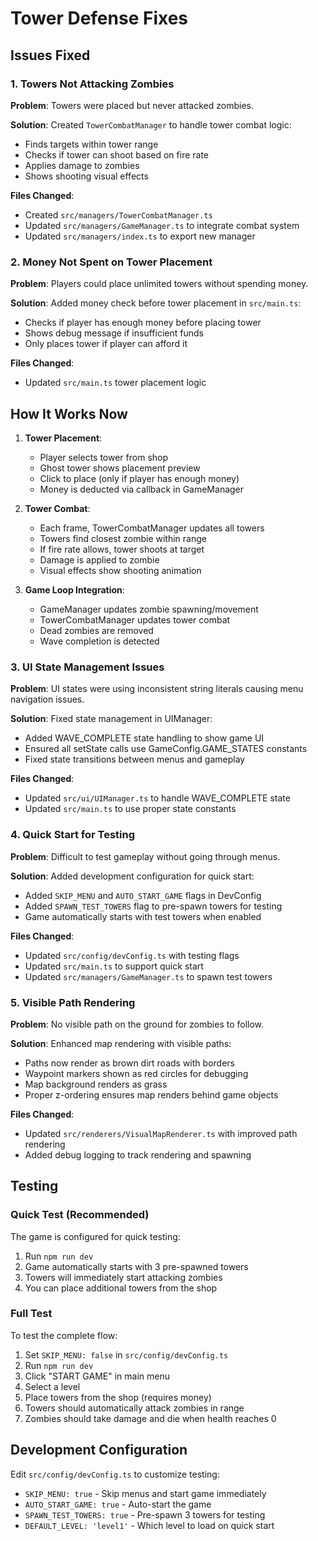 # Tower Defense Fixes

## Issues Fixed

### 1. Towers Not Attacking Zombies

**Problem**: Towers were placed but never attacked zombies.

**Solution**: Created `TowerCombatManager` to handle tower combat logic:

- Finds targets within tower range
- Checks if tower can shoot based on fire rate
- Applies damage to zombies
- Shows shooting visual effects

**Files Changed**:

- Created `src/managers/TowerCombatManager.ts`
- Updated `src/managers/GameManager.ts` to integrate combat system
- Updated `src/managers/index.ts` to export new manager

### 2. Money Not Spent on Tower Placement

**Problem**: Players could place unlimited towers without spending money.

**Solution**: Added money check before tower placement in `src/main.ts`:

- Checks if player has enough money before placing tower
- Shows debug message if insufficient funds
- Only places tower if player can afford it

**Files Changed**:

- Updated `src/main.ts` tower placement logic

## How It Works Now

1. **Tower Placement**:
   - Player selects tower from shop
   - Ghost tower shows placement preview
   - Click to place (only if player has enough money)
   - Money is deducted via callback in GameManager

2. **Tower Combat**:
   - Each frame, TowerCombatManager updates all towers
   - Towers find closest zombie within range
   - If fire rate allows, tower shoots at target
   - Damage is applied to zombie
   - Visual effects show shooting animation

3. **Game Loop Integration**:
   - GameManager updates zombie spawning/movement
   - TowerCombatManager updates tower combat
   - Dead zombies are removed
   - Wave completion is detected

### 3. UI State Management Issues

**Problem**: UI states were using inconsistent string literals causing menu navigation issues.

**Solution**: Fixed state management in UIManager:

- Added WAVE_COMPLETE state handling to show game UI
- Ensured all setState calls use GameConfig.GAME_STATES constants
- Fixed state transitions between menus and gameplay

**Files Changed**:

- Updated `src/ui/UIManager.ts` to handle WAVE_COMPLETE state
- Updated `src/main.ts` to use proper state constants

### 4. Quick Start for Testing

**Problem**: Difficult to test gameplay without going through menus.

**Solution**: Added development configuration for quick start:

- Added `SKIP_MENU` and `AUTO_START_GAME` flags in DevConfig
- Added `SPAWN_TEST_TOWERS` flag to pre-spawn towers for testing
- Game automatically starts with test towers when enabled

**Files Changed**:

- Updated `src/config/devConfig.ts` with testing flags
- Updated `src/main.ts` to support quick start
- Updated `src/managers/GameManager.ts` to spawn test towers

### 5. Visible Path Rendering

**Problem**: No visible path on the ground for zombies to follow.

**Solution**: Enhanced map rendering with visible paths:

- Paths now render as brown dirt roads with borders
- Waypoint markers shown as red circles for debugging
- Map background renders as grass
- Proper z-ordering ensures map renders behind game objects

**Files Changed**:

- Updated `src/renderers/VisualMapRenderer.ts` with improved path rendering
- Added debug logging to track rendering and spawning

## Testing

### Quick Test (Recommended)

The game is configured for quick testing:

1. Run `npm run dev`
2. Game automatically starts with 3 pre-spawned towers
3. Towers will immediately start attacking zombies
4. You can place additional towers from the shop

### Full Test

To test the complete flow:

1. Set `SKIP_MENU: false` in `src/config/devConfig.ts`
2. Run `npm run dev`
3. Click "START GAME" in main menu
4. Select a level
5. Place towers from the shop (requires money)
6. Towers should automatically attack zombies in range
7. Zombies should take damage and die when health reaches 0

## Development Configuration

Edit `src/config/devConfig.ts` to customize testing:

- `SKIP_MENU: true` - Skip menus and start game immediately
- `AUTO_START_GAME: true` - Auto-start the game
- `SPAWN_TEST_TOWERS: true` - Pre-spawn 3 towers for testing
- `DEFAULT_LEVEL: 'level1'` - Which level to load on quick start
